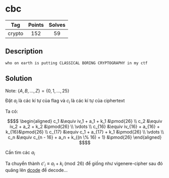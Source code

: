 # cbc
|**Tag** | **Points** | **Solves**|
|:------:|:----------:|:---------:|
|crypto  |     152   |     59    |

## Description
```
who on earth is putting CLASSICAL BORING CRYPTOGRAPHY in my ctf
```

## Solution
Note: $\{A, B, \dots, Z \}= \{0, 1, \dots, 25\}$ 


Đặt $a_i$ là các kí tự của flag và $c_i$ là các kí tự của ciphertext

Ta có:
```math
$$
\begin{aligned}
c_1 &\equiv iv_1 + a_1 + k_1    &\pmod{26} \\
c_2 &\equiv iv_2 + a_2 + k_2    &\pmod{26} \\
\vdots                      \\
c_{16} &\equiv iv_{16} + a_{16} + k_{16}&\pmod{26} \\
c_{17} &\equiv c_1 + a_{17} + k_1       &\pmod{26} \\
\vdots                              \\
c_n &\equiv c_{n - 16} + a_n + k_{(n \% 16) + 1} &\pmod{26}
\end{aligned}
$$
```
Cần tìm các $a_i$

Ta chuyển thành $c'_i \equiv a_i + k_i \pmod{26}$ để giống như vigenere-cipher sau đó quăng lên [dcode](https://www.dcode.fr/vigenere-cipher) để decode...
